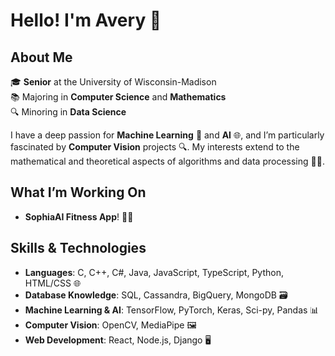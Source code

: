 # Hello! I'm Avery 👋

## About Me

🎓 **Senior** at the University of Wisconsin-Madison  
📚 Majoring in **Computer Science** and **Mathematics**  
🔍 Minoring in **Data Science**

I have a deep passion for **Machine Learning** 🤖 and **AI** 🌐, and I’m particularly fascinated by **Computer Vision** projects 🔍. My interests extend to the mathematical and theoretical aspects of algorithms and data processing 🧠💡.

## What I’m Working On

- **SophiaAI Fitness App**! 💪📱

## Skills & Technologies

- **Languages**: C, C++, C#, Java, JavaScript, TypeScript, Python, HTML/CSS 🌐
- **Database Knowledge**: SQL, Cassandra, BigQuery, MongoDB 🗃️
- **Machine Learning & AI**: TensorFlow, PyTorch, Keras, Sci-py, Pandas 📊
- **Computer Vision**: OpenCV, MediaPipe 🖼️
- **Web Development**: React, Node.js, Django 🖥️
